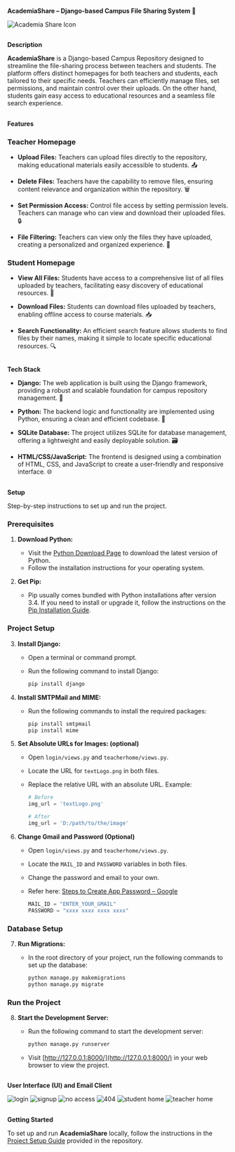 **AcademiaShare – Django-based Campus File Sharing System 📔**

![Academia Share Icon](https://github.com/user-attachments/assets/61c88cd4-42c9-447d-998a-adb6288b0199)


##

**Description**

**AcademiaShare** is a Django-based Campus Repository designed to streamline the file-sharing process between teachers and students. The platform offers distinct homepages for both teachers and students, each tailored to their specific needs. Teachers can efficiently manage files, set permissions, and maintain control over their uploads. On the other hand, students gain easy access to educational resources and a seamless file search experience.

##

**Features**

### Teacher Homepage

* **Upload Files:**
  Teachers can upload files directly to the repository, making educational materials easily accessible to students. 📤

* **Delete Files:**
  Teachers have the capability to remove files, ensuring content relevance and organization within the repository. 🗑️

* **Set Permission Access:**
  Control file access by setting permission levels. Teachers can manage who can view and download their uploaded files. 🔒

* **File Filtering:**
  Teachers can view only the files they have uploaded, creating a personalized and organized experience. 📂

### Student Homepage

* **View All Files:**
  Students have access to a comprehensive list of all files uploaded by teachers, facilitating easy discovery of educational resources. 👀

* **Download Files:**
  Students can download files uploaded by teachers, enabling offline access to course materials. 📥

* **Search Functionality:**
  An efficient search feature allows students to find files by their names, making it simple to locate specific educational resources. 🔍

##

**Tech Stack**

* **Django:**
  The web application is built using the Django framework, providing a robust and scalable foundation for campus repository management. 🐍

* **Python:**
  The backend logic and functionality are implemented using Python, ensuring a clean and efficient codebase. 🐍

* **SQLite Database:**
  The project utilizes SQLite for database management, offering a lightweight and easily deployable solution. 🗃️

* **HTML/CSS/JavaScript:**
  The frontend is designed using a combination of HTML, CSS, and JavaScript to create a user-friendly and responsive interface. 🌐

##

**Setup**

Step-by-step instructions to set up and run the project.

### Prerequisites

1. **Download Python:**

   * Visit the [Python Download Page](https://www.python.org/downloads/) to download the latest version of Python.
   * Follow the installation instructions for your operating system.

2. **Get Pip:**

   * Pip usually comes bundled with Python installations after version 3.4. If you need to install or upgrade it, follow the instructions on the [Pip Installation Guide](https://pip.pypa.io/en/stable/installation/).

### Project Setup

3. **Install Django:**

   * Open a terminal or command prompt.
   * Run the following command to install Django:

     ```bash
     pip install django
     ```

4. **Install SMTPMail and MIME:**

   * Run the following commands to install the required packages:

     ```bash
     pip install smtpmail
     pip install mime
     ```

5. **Set Absolute URLs for Images: (optional)**

   * Open `login/views.py` and `teacherhome/views.py`.
   * Locate the URL for `textLogo.png` in both files.
   * Replace the relative URL with an absolute URL. Example:

     ```python
     # Before
     img_url = 'textLogo.png'

     # After
     img_url = 'D:/path/to/the/image'
     ```

6. **Change Gmail and Password (Optional)**

   * Open `login/views.py` and `teacherhome/views.py`.
   * Locate the `MAIL_ID` and `PASSWORD` variables in both files.
   * Change the password and email to your own.
   * Refer here: [Steps to Create App Password – Google](https://support.google.com/accounts/answer/185833?hl=en)

     ```python
     MAIL_ID = "ENTER_YOUR_GMAIL"
     PASSWORD = "xxxx xxxx xxxx xxxx"
     ```

### Database Setup

7. **Run Migrations:**

   * In the root directory of your project, run the following commands to set up the database:

     ```bash
     python manage.py makemigrations
     python manage.py migrate
     ```

### Run the Project

8. **Start the Development Server:**

   * Run the following command to start the development server:

     ```bash
     python manage.py runserver
     ```

   * Visit [http://127.0.0.1:8000/](http://127.0.0.1:8000/) in your web browser to view the project.

##

**User Interface (UI) and Email Client**

![login](assets/login.png)
![signup](assets/signup.png)
![no access](assets/no%20access.png)
![404](assets/404.png)
![student home](assets/student%20home.png)
![teacher home](assets/teacher%20home.png)

##

**Getting Started**

To set up and run **AcademiaShare** locally, follow the instructions in the [Project Setup Guide](#) provided in the repository.

##
